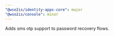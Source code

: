 ```yaml
---
"@wso2is/identity-apps-core": major
"@wso2is/console": minor
---
```


Adds sms otp support to password recovery flows.
